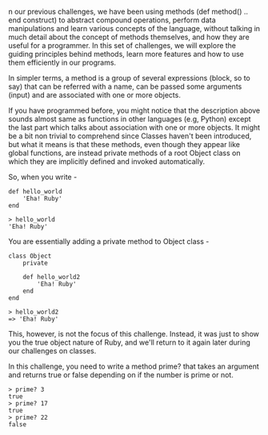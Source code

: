 n our previous challenges, we have been using methods (def method() .. end construct) to abstract compound operations, perform data manipulations and learn various concepts of the language, without talking in much detail about the concept of methods themselves, and how they are useful for a programmer. In this set of challenges, we will explore the guiding principles behind methods, learn more features and how to use them efficiently in our programs.

In simpler terms, a method is a group of several expressions (block, so to say) that can be referred with a name, can be passed some arguments (input) and are associated with one or more objects.

If you have programmed before, you might notice that the description above sounds almost same as functions in other languages (e.g, Python) except the last part which talks about association with one or more objects. It might be a bit non trivial to comprehend since Classes haven't been introduced, but what it means is that these methods, even though they appear like global functions, are instead private methods of a root Object class on which they are implicitly defined and invoked automatically.

So, when you write -
```
def hello_world
    'Eha! Ruby'
end

> hello_world
'Eha! Ruby'
```
You are essentially adding a private method to Object class -

```
class Object
    private

    def hello_world2
        'Eha! Ruby'
    end
end

> hello_world2
=> 'Eha! Ruby'
```

This, however, is not the focus of this challenge. Instead, it was just to show you the true object nature of Ruby, and we'll return to it again later during our challenges on classes.

In this challenge, you need to write a method prime? that takes an argument and returns true or false depending on if the number is prime or not.

```
> prime? 3
true
> prime? 17
true
> prime? 22
false
```